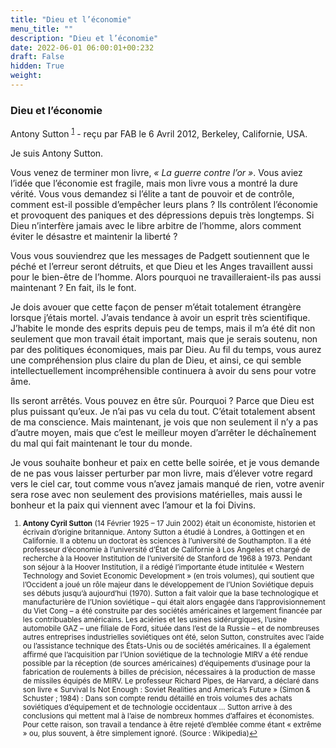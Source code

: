 ```yaml
---
title: "Dieu et l’économie"
menu_title: ""
description: "Dieu et l’économie"
date: 2022-06-01 06:00:01+00:232
draft: False
hidden: True
weight:
---
```

### Dieu et l’économie

Antony Sutton <sup id="a1">[1](#f1)</sup> - reçu par FAB le 6 Avril 2012, Berkeley, Californie, USA.

Je suis Antony Sutton.

Vous venez de terminer mon livre, *« La guerre contre l’or »*. Vous aviez l’idée que l’économie est fragile, mais mon livre vous a montré la dure vérité. Vous vous demandez si l’élite a tant de pouvoir et de contrôle, comment est-il possible d’empêcher leurs plans ? Ils contrôlent l’économie et provoquent des paniques et des dépressions depuis très longtemps. Si Dieu n’interfère jamais avec le libre arbitre de l’homme, alors comment éviter le désastre et maintenir la liberté ?

Vous vous souviendrez que les messages de Padgett soutiennent que le péché et l’erreur seront détruits, et que Dieu et les Anges travaillent aussi pour le bien-être de l’homme. Alors pourquoi ne travailleraient-ils pas aussi maintenant ? En fait, ils le font.

Je dois avouer que cette façon de penser m’était totalement étrangère lorsque j’étais mortel. J’avais tendance à avoir un esprit très scientifique. J’habite le monde des esprits depuis peu de temps, mais il m’a été dit non seulement que mon travail était important, mais que je serais soutenu, non par des politiques économiques, mais par Dieu. Au fil du temps, vous aurez une compréhension plus claire du plan de Dieu, et ainsi, ce qui semble intellectuellement incompréhensible continuera à avoir du sens pour votre âme.

Ils seront arrêtés. Vous pouvez en être sûr. Pourquoi ? Parce que Dieu est plus puissant qu’eux. Je n’ai pas vu cela du tout. C’était totalement absent de ma conscience. Mais maintenant, je vois que non seulement il n’y a pas d’autre moyen, mais que c’est le meilleur moyen d’arrêter le déchaînement du mal qui fait maintenant le tour du monde.

Je vous souhaite bonheur et paix en cette belle soirée, et je vous demande de ne pas vous laisser perturber par mon livre, mais d’élever votre regard vers le ciel car, tout comme vous n’avez jamais manqué de rien, votre avenir sera rose avec non seulement des provisions matérielles, mais aussi le bonheur et la paix qui viennent avec l’amour et la foi Divins.
<small>

1. <large id="f1"> **Antony Cyril Sutton** (14 Février 1925 – 17 Juin 2002) était un économiste, historien et écrivain d’origine britannique. Antony Sutton a étudié à Londres, à Gottingen et en Californie. Il a obtenu un doctorat ès sciences à l’université de Southampton. Il a été professeur d’économie à l’université d’État de Californie à Los Angeles et chargé de recherche à la Hoover Institution de l’université de Stanford de 1968 à 1973. Pendant son séjour à la Hoover Institution, il a rédigé l’importante étude intitulée « Western Technology and Soviet Economic Development » (en trois volumes), qui soutient que l’Occident a joué un rôle majeur dans le développement de l’Union Soviétique depuis ses débuts jusqu’à aujourd’hui (1970). Sutton a fait valoir que la base technologique et manufacturière de l’Union soviétique – qui était alors engagée dans l’approvisionnement du Viet Cong – a été construite par des sociétés américaines et largement financée par les contribuables américains. Les aciéries et les usines sidérurgiques, l’usine automobile GAZ – une filiale de Ford, située dans l’est de la Russie – et de nombreuses autres entreprises industrielles soviétiques ont été, selon Sutton, construites avec l’aide ou l’assistance technique des États-Unis ou de sociétés américaines. Il a également affirmé que l’acquisition par l’Union soviétique de la technologie MIRV a été rendue possible par la réception (de sources américaines) d’équipements d’usinage pour la fabrication de roulements à billes de précision, nécessaires à la production de masse de missiles équipés de MIRV. Le professeur Richard Pipes, de Harvard, a déclaré dans son livre « Survival Is Not Enough : Soviet Realities and America’s Future » (Simon & Schuster ; 1984) : Dans son compte rendu détaillé en trois volumes des achats soviétiques d’équipement et de technologie occidentaux … Sutton arrive à des conclusions qui mettent mal à l’aise de nombreux hommes d’affaires et économistes. Pour cette raison, son travail a tendance à être rejeté d’emblée comme étant « extrême » ou, plus souvent, à être simplement ignoré. (Source : Wikipedia)[↩](#a1)

